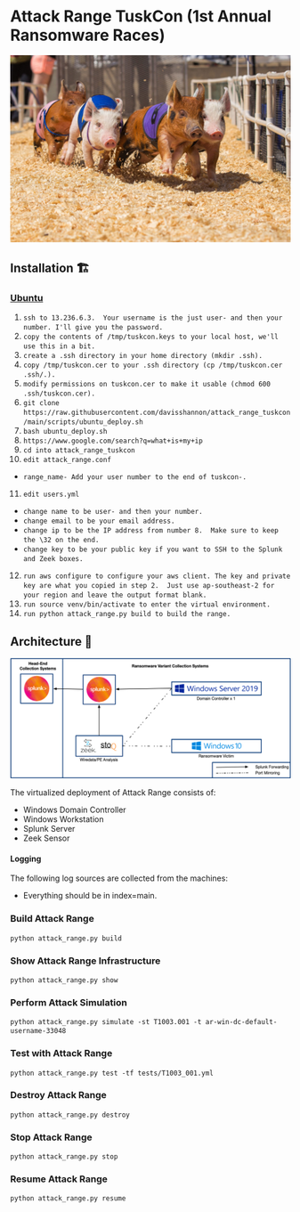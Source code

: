 # Attack Range TuskCon (1st Annual Ransomware Races)
![Ransomware Races](docs/ransomware-races.jpeg)

## Installation 🏗

### [Ubuntu](https://github.com/davisshannon/attack_range_tuskcon/)

1. `ssh to 13.236.6.3.  Your username is the just user- and then your number. I'll give you the password.`
2. `copy the contents of /tmp/tuskcon.keys to your local host, we'll use this in a bit.`
3. `create a .ssh directory in your home directory (mkdir .ssh).`
4. `copy /tmp/tuskcon.cer to your .ssh directory (cp /tmp/tuskcon.cer .ssh/.).`
5. `modify permissions on tuskcon.cer to make it usable (chmod 600 .ssh/tuskcon.cer).`
6. `git clone https://raw.githubusercontent.com/davisshannon/attack_range_tuskcon/main/scripts/ubuntu_deploy.sh`
7. `bash ubuntu_deploy.sh`
8. `https://www.google.com/search?q=what+is+my+ip`
9. `cd into attack_range_tuskcon`
10. `edit attack_range.conf`
- `range_name- Add your user number to the end of tuskcon-.`
11. `edit users.yml`
- `change name to be user- and then your number.`
- `change email to be your email address.`
- `change ip to be the IP address from number 8.  Make sure to keep the \32 on the end.`
- `change key to be your public key if you want to SSH to the Splunk and Zeek boxes.`
12. `run aws configure to configure your aws client. The key and private key are what you copied in step 2.  Just use ap-southeast-2 for your region and leave the output format blank.`
13. `run source venv/bin/activate to enter the virtual environment.`
14. `run python attack_range.py build to build the range.`

## Architecture 🏯
![Logical Diagram](docs/attack_range_architecture.png)

The virtualized deployment of Attack Range consists of:

- Windows Domain Controller
- Windows Workstation
- Splunk Server
- Zeek Sensor

#### Logging
The following log sources are collected from the machines:
- Everything should be in index=main.

### Build Attack Range
```
python attack_range.py build
```

### Show Attack Range Infrastructure
```
python attack_range.py show
```

### Perform Attack Simulation
```
python attack_range.py simulate -st T1003.001 -t ar-win-dc-default-username-33048
```

### Test with Attack Range
```
python attack_range.py test -tf tests/T1003_001.yml
```

### Destroy Attack Range
```
python attack_range.py destroy
```

### Stop Attack Range
```
python attack_range.py stop
```

### Resume Attack Range
```
python attack_range.py resume
```
